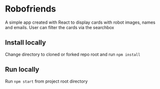 # Robofriends
A simple app created with React to display cards with robot images, names and emails. User can filter the cards via the searchbox

## Install locally

Change directory to cloned or forked repo root and run `npm install`

## Run locally

Run `npm start` from project root directory